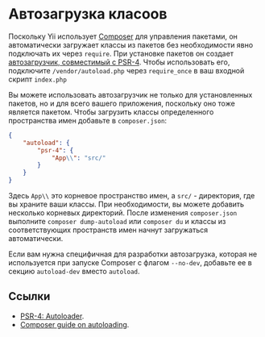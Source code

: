 # Автозагрузка класоов

Поскольку Yii использует [Composer](https://getcomposer.org/) для управления пакетами, он автоматически загружает классы из пакетов без необходимости явно подключать их через `require`.
При установке пакетов он создает [автозагрузчик, совместимый с PSR-4](https://www.php-fig.org/psr/psr-4/).
Чтобы использовать его, подключите `/vendor/autoload.php` через `require_once` в ваш входной скрипт `index.php`

Вы можете использовать автозагрузчик не только для установленных пакетов, но и для всего вашего приложения, поскольку оно тоже является пакетом. Чтобы загрузить классы определенного пространства имен добавьте в `composer.json`:

```json
{
    "autoload": {
        "psr-4": {
            "App\\": "src/"
        }
    }
}
```

Здесь `App\\` это корневое пространство имен, а `src/` - директория, где вы храните ваши классы. При необходимости, вы можете добавить несколько корневых директорий. После изменения `composer.json` выполните `composer dump-autoload` или `composer du` и классы из соответствующих пространств имен начнут загружаться автоматически.

Если вам нужна специфичная для разработки автозагрузка, которая не используется при запуске Composer с флагом `--no-dev`, добавьте ее в секцию `autoload-dev` вместо `autoload`.

## Ссылки

- [PSR-4: Autoloader](https://www.php-fig.org/psr/psr-4/).
- [Composer guide on autoloading](https://getcomposer.org/doc/01-basic-usage.md#autoloading).
